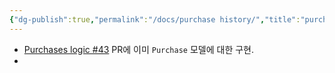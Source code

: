 ```yaml
---
{"dg-publish":true,"permalink":"/docs/purchase history/","title":"purchase history"}
---
```


- [Purchases logic #43](https://github.com/ESTsoft-Book-Project/bookstore/pull/43) PR에 이미 `Purchase` 모델에 대한 구현.
- 
